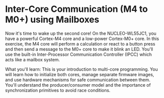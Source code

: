 # Inter-Core Communication (M4 to M0+) using Mailboxes

Now it's time to wake up the second core! On the NUCLEO-WL55JC1, you have a powerful Cortex-M4 core and a low-power Cortex-M0+ core. In this exercise, the M4 core will perform a calculation or react to a button press and then send a message to the M0+ core to make it blink an LED. You'll use the built-in Inter-Processor Communication Controller (IPCC) which acts like a mailbox system.

What you'll learn: This is your introduction to multi-core programming. You will learn how to initialize both cores, manage separate firmware images, and use hardware mechanisms for safe communication between them. You'll understand the producer/consumer model and the importance of synchronization primitives to avoid race conditions.
